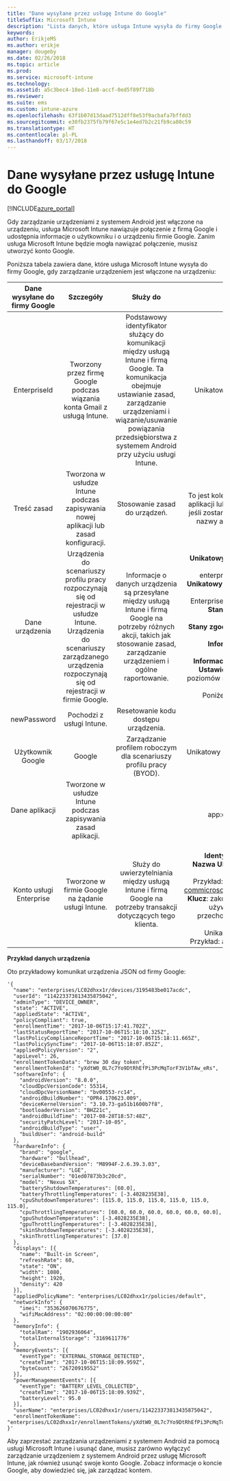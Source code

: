 ```yaml
---
title: "Dane wysyłane przez usługę Intune do Google"
titleSuffix: Microsoft Intune
description: "Lista danych, które usługa Intune wysyła do firmy Google."
keywords: 
author: ErikjeMS
ms.author: erikje
manager: dougeby
ms.date: 02/26/2018
ms.topic: article
ms.prod: 
ms.service: microsoft-intune
ms.technology: 
ms.assetid: a5c3bec4-18ed-11e8-accf-0ed5f89f718b
ms.reviewer: 
ms.suite: ems
ms.custom: intune-azure
ms.openlocfilehash: 63f1b07d13daad7512dff8e53f9acbafa7bffdd3
ms.sourcegitcommit: e30fb2375fb79f67e5c1e4ed7b2c21fb9ca80c59
ms.translationtype: HT
ms.contentlocale: pl-PL
ms.lasthandoff: 03/17/2018
---
```

# <a name="data-intune-sends-to-google"></a>Dane wysyłane przez usługę Intune do Google

[!INCLUDE[azure_portal](./includes/azure_portal.md)]

Gdy zarządzanie urządzeniami z systemem Android jest włączone na urządzeniu, usługa Microsoft Intune nawiązuje połączenie z firmą Google i udostępnia informacje o użytkowniku i o urządzeniu firmie Google. Zanim usługa Microsoft Intune będzie mogła nawiązać połączenie, musisz utworzyć konto Google.

Poniższa tabela zawiera dane, które usługa Microsoft Intune wysyła do firmy Google, gdy zarządzanie urządzeniem jest włączone na urządzeniu:


| Dane wysyłane do firmy Google | Szczegóły | Służy do | Przykład |
|:---:|:---:|:---:|:---:|
| EnterpriseId | Tworzony przez firmę Google podczas wiązania konta Gmail z usługą Intune. | Podstawowy identyfikator służący do komunikacji między usługą Intune i firmą Google.  Ta komunikacja obejmuje ustawianie zasad, zarządzanie urządzeniami i wiązanie/usuwanie powiązania przedsiębiorstwa z systemem Android przy użyciu usługi Intune. | Unikatowy identyfikator, przykładowy format: LC04eik8a6 |
| Treść zasad | Tworzona w usłudze Intune podczas zapisywania nowej aplikacji lub zasad konfiguracji. | Stosowanie zasad do urządzeń. | To jest kolekcja wszystkich skonfigurowanych ustawień zasad aplikacji lub konfiguracji. Może zawierać informacje o kliencie, jeśli zostanie udostępniona jako część zasad, np. nazwy sieci, nazwy aplikacji oraz ustawienia specyficzne dla aplikacji. |
| Dane urządzenia | Urządzenia do scenariuszy profilu pracy rozpoczynają się od rejestracji w usłudze Intune. Urządzenia do scenariuszy zarządzanego urządzenia rozpoczynają się od rejestracji w firmie Google. | Informacje o danych urządzenia są przesyłane między usługą Intune i firmą Google na potrzeby różnych akcji, takich jak stosowanie zasad, zarządzanie urządzeniem i ogólne raportowanie. | **Unikatowy identyfikator reprezentujący nazwę urządzenia.** Przykład: enterprises/LC04ebru7b/devices/3592d971168f9ae4<br>**Unikatowy identyfikator reprezentujący nazwę użytkownika.** Przykład: Enterprises/LC04ebru7b/users/116838519924207449711<br>**Stan urządzenia.** Przykłady: aktywne, wyłączone, aprowizowanie.<br>**Stany zgodności.** Przykłady: ustawienie nieobsługiwane, brak wymaganych aplikacji<br>**Informacje o oprogramowaniu.** Przykłady: wersje oprogramowania i poziom poprawki.<br>**Informacje o sieci.** Przykłady: IMEI, MEID, WifiMacAddress<br>**Ustawienia urządzenia.** Przykłady: informacje na temat poziomów szyfrowania i określenie, czy urządzenie dopuszcza nieznane aplikacje.<br> Poniżej zamieszczono przykładowy komunikat JSON. |
| newPassword | Pochodzi z usługi Intune. | Resetowanie kodu dostępu urządzenia. | Ciąg reprezentujący nowe hasło. |
| Użytkownik Google | Google | Zarządzanie profilem roboczym dla scenariuszy profilu pracy (BYOD). | Unikatowy identyfikator reprezentujący połączone konto Gmail. Przykład: 114223373813435875042 |
| Dane aplikacji | Tworzone w usłudze Intune podczas zapisywania zasad aplikacji. |  | Ciąg nazwy aplikacji. Przykład: app:com.microsoft.windowsintune.companyportal |
| Konto usługi Enterprise | Tworzone w firmie Google na żądanie usługi Intune. | Służy do uwierzytelniania między usługą Intune i firmą Google na potrzeby transakcji dotyczących tego klienta. | Istnieje kilka części:<br> **Identyfikator przedsiębiorstwa**: opisany wcześniej.<br>**Nazwa UPN**: wygenerowana nazwa UPN używana podczas uwierzytelniania w imieniu klienta.<br>Przykład: w49d77900526190e26708c31c9e8a0@pfwp-commicrosoftonedfmdm2.google.com.iam.gserviceaccount.com<br>**Klucz**: zakodowany za pomocą kodowania Base64 obiekt blob używany w żądaniach uwierzytelniania, który jest przechowywany w usłudze w postaci zaszyfrowanej, ale wygląda jak poniżej:<br> Unikatowy identyfikator reprezentujący klucz klienta<br>Przykład: a70d4d53eefbd781ce7ad6a6495c65eb15e74f1f |

**Przykład danych urządzenia**

Oto przykładowy komunikat urządzenia JSON od firmy Google:



```
'{
  "name": "enterprises/LC02dhxx1r/devices/3195483be017acdc",
  "userId": "114223373813435875042",
  "adminType": "DEVICE_OWNER",
  "state": "ACTIVE",
  "appliedState": "ACTIVE",
  "policyCompliant": true,
  "enrollmentTime": "2017-10-06T15:17:41.702Z",
  "lastStatusReportTime": "2017-10-06T15:18:10.325Z",
  "lastPolicyComplianceReportTime": "2017-10-06T15:18:11.665Z",
  "lastPolicySyncTime": "2017-10-06T15:18:07.852Z",
  "appliedPolicyVersion": "2",
  "apiLevel": 26,
  "enrollmentTokenData": "brew 30 day token",
  "enrollmentTokenId": "yXdtW0_0L7c7Yo9DtRhEfPi3PcMqTorF3V1bTAw_eRs",
  "softwareInfo": {
    "androidVersion": "8.0.0",
    "cloudDpcVersionCode": 55314,
    "cloudDpcVersionName": "bv00553-rc14",
    "androidBuildNumber": "OPR4.170623.009",
    "deviceKernelVersion": "3.10.73-ga51b1600b7f8",
    "bootloaderVersion": "BHZ21c",
    "androidBuildTime": "2017-08-28T18:57:48Z",
    "securityPatchLevel": "2017-10-05",
    "androidBuildType": "user",
    "buildUser": "android-build"
  },
  "hardwareInfo": {
    "brand": "google",
    "hardware": "bullhead",
    "deviceBasebandVersion": "M8994F-2.6.39.3.03",
    "manufacturer": "LGE",
    "serialNumber": "01ed07873b3c20cd",
    "model": "Nexus 5X",
    "batteryShutdownTemperatures": [60.0],
    "batteryThrottlingTemperatures": [-3.4028235E38],
    "cpuShutdownTemperatures": [115.0, 115.0, 115.0, 115.0, 115.0, 115.0],
    "cpuThrottlingTemperatures": [60.0, 60.0, 60.0, 60.0, 60.0, 60.0],
    "gpuShutdownTemperatures": [-3.4028235E38],
    "gpuThrottlingTemperatures": [-3.4028235E38],
    "skinShutdownTemperatures": [-3.4028235E38],
    "skinThrottlingTemperatures": [37.0]
  },
  "displays": [{
    "name": "Built-in Screen",
    "refreshRate": 60,
    "state": "ON",
    "width": 1080,
    "height": 1920,
    "density": 420
  }],
  "appliedPolicyName": "enterprises/LC02dhxx1r/policies/default",
  "networkInfo": {
    "imei": "353626070676775",
    "wifiMacAddress": "02:00:00:00:00:00"
  },
  "memoryInfo": {
    "totalRam": "1902936064",
    "totalInternalStorage": "3169611776"
  },
  "memoryEvents": [{
    "eventType": "EXTERNAL_STORAGE_DETECTED",
    "createTime": "2017-10-06T15:18:09.959Z",
    "byteCount": "26720919552"
  }],
  "powerManagementEvents": [{
    "eventType": "BATTERY_LEVEL_COLLECTED",
    "createTime": "2017-10-06T15:18:09.939Z",
    "batteryLevel": 95.0
  }],
  "userName": "enterprises/LC02dhxx1r/users/114223373813435875042",
  "enrollmentTokenName": "enterprises/LC02dhxx1r/enrollmentTokens/yXdtW0_0L7c7Yo9DtRhEfPi3PcMqTorF3V1bTAw_eRs"
}'
```

Aby zaprzestać zarządzania urządzeniami z systemem Android za pomocą usługi Microsoft Intune i usunąć dane, musisz zarówno wyłączyć zarządzanie urządzeniem z systemem Android przez usługę Microsoft Intune, jak również usunąć swoje konto Google. Zobacz informacje o koncie Google, aby dowiedzieć się, jak zarządzać kontem.


